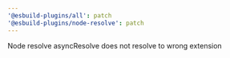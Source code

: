 ```yaml
---
'@esbuild-plugins/all': patch
'@esbuild-plugins/node-resolve': patch
---
```


Node resolve asyncResolve does not resolve to wrong extension
